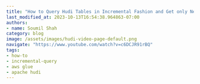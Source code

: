 ```yaml
---
title: "How to Query Hudi Tables in Incremental Fashion and Get only New data on AWS Glue | Hands on Lab"
last_modified_at: 2023-10-13T16:54:38.964863-07:00
authors:
- name: Soumil Shah
category: blog
image: /assets/images/hudi-video-page-default.png
navigate: "https://www.youtube.com/watch?v=c6DCJR91rBQ"
tags:
- how-to
- incremental-query
- aws glue
- apache hudi
---
```

